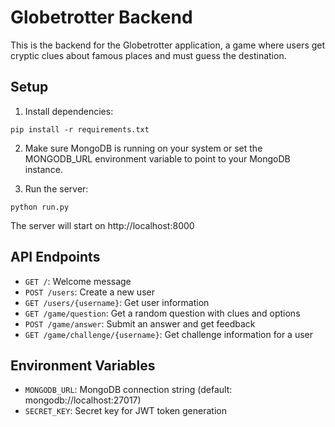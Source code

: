 # Globetrotter Backend

This is the backend for the Globetrotter application, a game where users get cryptic clues about famous places and must guess the destination.

## Setup

1. Install dependencies:
```
pip install -r requirements.txt
```

2. Make sure MongoDB is running on your system or set the MONGODB_URL environment variable to point to your MongoDB instance.

3. Run the server:
```
python run.py
```

The server will start on http://localhost:8000

## API Endpoints

- `GET /`: Welcome message
- `POST /users`: Create a new user
- `GET /users/{username}`: Get user information
- `GET /game/question`: Get a random question with clues and options
- `POST /game/answer`: Submit an answer and get feedback
- `GET /game/challenge/{username}`: Get challenge information for a user

## Environment Variables

- `MONGODB_URL`: MongoDB connection string (default: mongodb://localhost:27017)
- `SECRET_KEY`: Secret key for JWT token generation